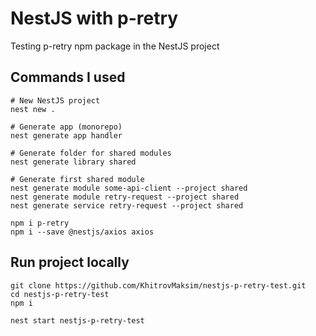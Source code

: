 # NestJS with p-retry
Testing p-retry npm package in the NestJS project

## Commands I used
```shell
# New NestJS project
nest new .

# Generate app (monorepo)
nest generate app handler

# Generate folder for shared modules
nest generate library shared

# Generate first shared module
nest generate module some-api-client --project shared
nest generate module retry-request --project shared
nest generate service retry-request --project shared

npm i p-retry
npm i --save @nestjs/axios axios
```

## Run project locally
```shell
git clone https://github.com/KhitrovMaksim/nestjs-p-retry-test.git
cd nestjs-p-retry-test
npm i

nest start nestjs-p-retry-test
```
